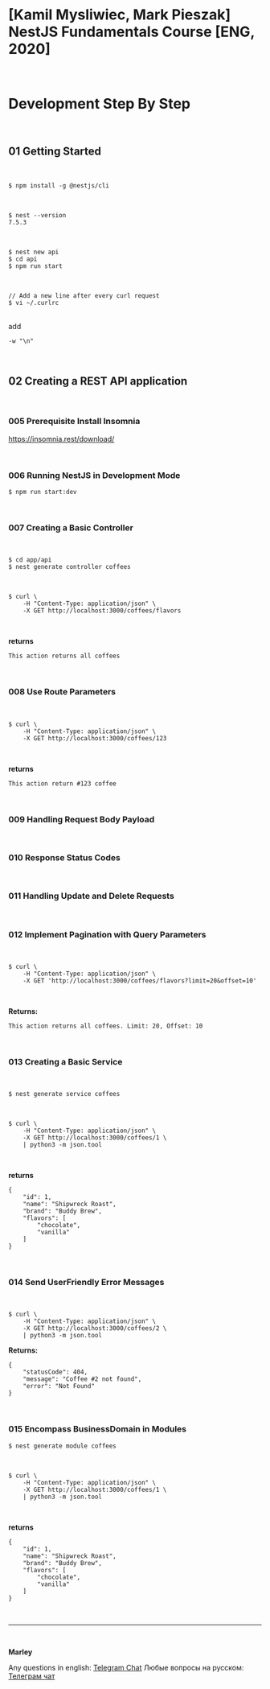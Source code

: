 # [Kamil Mysliwiec, Mark Pieszak] NestJS Fundamentals Course [ENG, 2020]

<br/>

# Development Step By Step

<br/>

## 01 Getting Started

<br/>

    $ npm install -g @nestjs/cli

<br/>

    $ nest --version
    7.5.3

<br/>

    $ nest new api
    $ cd api
    $ npm run start

<br/>

    // Add a new line after every curl request
    $ vi ~/.curlrc

<br/>
add
<br/>

```
-w "\n"
```

<br/>

## 02 Creating a REST API application

<br/>

### 005 Prerequisite Install Insomnia

https://insomnia.rest/download/

<br/>

### 006 Running NestJS in Development Mode

    $ npm run start:dev

<br/>

### 007 Creating a Basic Controller

<br/>

    $ cd app/api
    $ nest generate controller coffees

<br/>

```
$ curl \
    -H "Content-Type: application/json" \
    -X GET http://localhost:3000/coffees/flavors
```

<br/>

**returns**

```
This action returns all coffees
```

<br/>

### 008 Use Route Parameters

<br/>

```
$ curl \
    -H "Content-Type: application/json" \
    -X GET http://localhost:3000/coffees/123
```

<br/>

**returns**

```
This action return #123 coffee
```

<br/>

### 009 Handling Request Body Payload

<br/>

### 010 Response Status Codes

<br/>

### 011 Handling Update and Delete Requests

<br/>

### 012 Implement Pagination with Query Parameters

<br/>

```
$ curl \
    -H "Content-Type: application/json" \
    -X GET 'http://localhost:3000/coffees/flavors?limit=20&offset=10'
```

<br/>

**Returns:**

```
This action returns all coffees. Limit: 20, Offset: 10
```

<br/>

### 013 Creating a Basic Service

<br/>

    $ nest generate service coffees

<br/>

```
$ curl \
    -H "Content-Type: application/json" \
    -X GET http://localhost:3000/coffees/1 \
    | python3 -m json.tool
```

<br/>

**returns**

```
{
    "id": 1,
    "name": "Shipwreck Roast",
    "brand": "Buddy Brew",
    "flavors": [
        "chocolate",
        "vanilla"
    ]
}

```

<br/>

### 014 Send UserFriendly Error Messages

<br/>

```
$ curl \
    -H "Content-Type: application/json" \
    -X GET http://localhost:3000/coffees/2 \
    | python3 -m json.tool
```

**Returns:**

```
{
    "statusCode": 404,
    "message": "Coffee #2 not found",
    "error": "Not Found"
}
```

<br/>

### 015 Encompass BusinessDomain in Modules

    $ nest generate module coffees

<br/>

```
$ curl \
    -H "Content-Type: application/json" \
    -X GET http://localhost:3000/coffees/1 \
    | python3 -m json.tool
```

<br/>

**returns**

```
{
    "id": 1,
    "name": "Shipwreck Roast",
    "brand": "Buddy Brew",
    "flavors": [
        "chocolate",
        "vanilla"
    ]
}

```



<br/>

---

<br/>

**Marley**

Any questions in english: <a href="https://jsdev.org/chat/">Telegram Chat</a>
Любые вопросы на русском: <a href="https://jsdev.ru/chat/">Телеграм чат</a>

```

```
